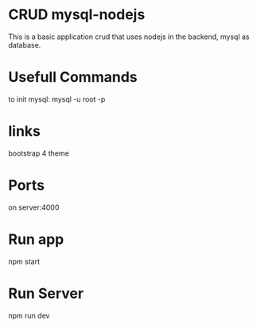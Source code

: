# CRUD mysql-nodejs
This is a basic application crud that uses nodejs in the backend, mysql as database.

# Usefull Commands
to init mysql: mysql -u root -p

# links
bootstrap 4 theme

# Ports
on server:4000

# Run app
 npm start

# Run Server
 npm run dev
